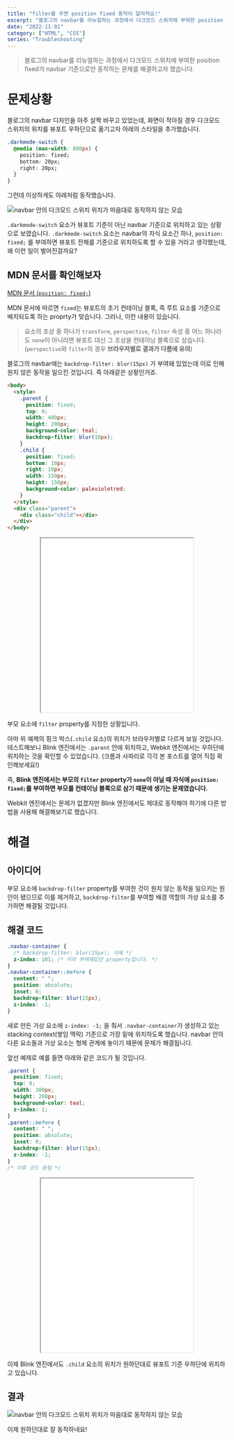 ```yaml
---
title: "filter를 주면 position fixed 동작이 달라져요!"
excerpt: "블로그의 navbar를 리뉴얼하는 과정에서 다크모드 스위치에 부여한 position fixed가 navbar 기준으로만 동작하는 문제를 해결하고자 했습니다."
date: "2022-11-01"
category: ["HTML", "CSS"]
series: "Troubleshooting"
---
```


> 블로그의 navbar를 리뉴얼하는 과정에서 다크모드 스위치에 부여한 position fixed가 navbar 기준으로만 동작하는 문제를 해결하고자 했습니다.

# 문제상황

블로그의 navbar 디자인을 아주 살짝 바꾸고 있었는데, 화면이 작아질 경우 다크모드 스위치의 위치를 뷰포트 우하단으로 옮기고자 아래의 스타일을 추가했습니다.

```css
.darkmode-switch {
  @media (max-width: 800px) {
    position: fixed;
    bottom: 20px;
    right: 20px;
  }
}
```

그런데 이상하게도 아래처럼 동작했습니다.

![navbar 안의 다크모드 스위치 위치가 마음대로 동작하지 않는 모습](../static/img/filter를_주면_position_fixed_동작이_달라져요!/다크모드_스위치_위치이상.gif)

`.darkmode-switch` 요소가 뷰포트 기준이 아닌 navbar 기준으로 위치하고 있는 상황으로 보였습니다. `.darkmode-switch` 요소는 navbar의 자식 요소긴 하나, `position: fixed;` 를 부여하면 뷰포트 전체를 기준으로 위치하도록 할 수 있을 거라고 생각했는데, 왜 이런 일이 벌어진걸까요?

## MDN 문서를 확인해보자

[MDN 문서 (`position: fixed;`)](https://developer.mozilla.org/ko/docs/Web/CSS/position#fixed)

MDN 문서에 따르면 `fixed`는 뷰포트의 초기 컨테이닝 블록, 즉 루트 요소를 기준으로 배치되도록 하는 proprty가 맞습니다. 그러나, 이런 내용이 있습니다.

> 요소의 조상 중 하나가 `transform`, `perspective`, `filter` 속성 중 어느 하나라도 `none`이 아니라면 뷰포트 대신 그 조상을 컨테이닝 블록으로 삼습니다. (`perspective`와 `filter`의 경우 **브라우저별로 결과가 다름에 유의**)

블로그의 navbar에는 `backdrop-filter: blur(15px)` 가 부여돼 있었는데 이로 인해 원치 않은 동작을 일으킨 것입니다. 즉 아래같은 상황인거죠.

```html
<body>
  <style>
    .parent {
      position: fixed;
      top: 0;
      width: 400px;
      height: 200px;
      background-color: teal;
      backdrop-filter: blur(10px);
    }
    .child {
      position: fixed;
      bottom: 10px;
      right: 10px;
      width: 150px;
      height: 150px;
      background-color: palevioletred;
    }
  </style>
  <div class="parent">
    <div class="child"></div>
  </div>
</body>
```

<p class="iframe-container" align='center'>
<iframe src='../examples/posts/filter를_주면_position_fixed_동작이_달라져요!/test.html' style="width: 350px; height:400px;"></iframe>
</p>

부모 요소에 `filter` property를 지정한 상황입니다.

아마 위 예제의 핑크 박스(`.child` 요소)의 위치가 브라우저별로 다르게 보일 것입니다. 테스트해보니 Blink 엔진에서는 `.parent` 안에 위치하고, Webkit 엔진에서는 우하단에 위치하는 것을 확인할 수 있었습니다. (크롬과 사파리로 각각 본 포스트를 열어 직접 확인해보세요!)

즉, **Blink 엔진에서는 부모의 `filter` property가 `none`이 아닐 때 자식에 `position: fixed;`를 부여하면 부모를 컨테이닝 블록으로 삼기 때문에 생기는 문제였습니다.**

Webkit 엔진에서는 문제가 없겠지만 Blink 엔진에서도 제대로 동작해야 하기에 다른 방법을 사용해 해결해보기로 했습니다.

# 해결

## 아이디어

부모 요소에 `backdrop-filter` property를 부여한 것이 원치 않는 동작을 일으키는 원인이 됐으므로 이를 제거하고, `backdrop-filter`를 부여할 배경 역할의 가상 요소를 추가하면 해결될 것입니다.

## 해결 코드

```css
.navbar-container {
  /* backdrop-filter: blur(15px); 삭제 */
  z-index: 101; /* 이미 부여돼있던 property입니다. */
}
.navbar-container::before {
  content: " ";
  position: absolute;
  inset: 0;
  backdrop-filter: blur(15px);
  z-index: -1;
}
```

새로 만든 가상 요소에 `z-index: -1;` 을 줘서 `.navbar-container`가 생성하고 있는 stacking context(쌓임 맥락) 기준으로 가장 밑에 위치하도록 했습니다. navbar 안의 다른 요소들과 가상 요소는 형제 관계에 놓이기 때문에 문제가 해결됩니다.

앞선 예제로 예를 들면 아래와 같은 코드가 될 것입니다.

```css
.parent {
  position: fixed;
  top: 0;
  width: 300px;
  height: 200px;
  background-color: teal;
  z-index: 1;
}
.parent::before {
  content: " ";
  position: absolute;
  inset: 0;
  backdrop-filter: blur(15px);
  z-index: -1;
}
/* 이후 코드 동일 */
```

<p class="iframe-container" align='center'>
<iframe src='../examples/posts/filter를_주면_position_fixed_동작이_달라져요!/test_fixed.html' style="width: 350px; height:400px;"></iframe>
</p>

이제 Blink 엔진에서도 `.child` 요소의 위치가 원하던대로 뷰포트 기준 우하단에 위치하고 있습니다.

## 결과

![navbar 안의 다크모드 스위치 위치가 마음대로 동작하지 않는 모습](../static/img/filter를_주면_position_fixed_동작이_달라져요!/해결.gif)

이제 원하던대로 잘 동작하네요!
